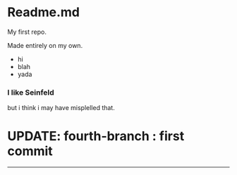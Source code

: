 # Readme.md  

My first repo.

Made entirely on my own.

  - hi
  - blah
  - yada  

### I like Seinfeld ###
but i think i may have misplelled that.




# UPDATE: fourth-branch : first commit

---
